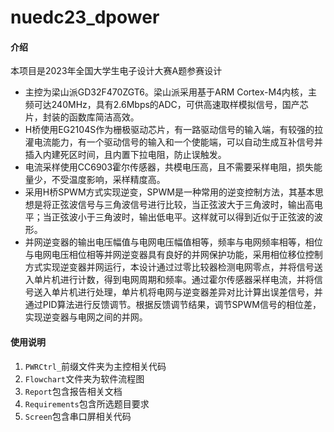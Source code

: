 # nuedc23_dpower

#### 介绍
本项目是2023年全国大学生电子设计大赛A题参赛设计
- 主控为梁山派GD32F470ZGT6。梁山派采用基于ARM Cortex-M4内核，主频可达240MHz，具有2.6Mbps的ADC，可供高速取样模拟信号，国产芯片，封装的函数库简洁高效。
- H桥使用EG2104S作为栅极驱动芯片，有一路驱动信号的输入端，有较强的拉灌电流能力，有一个驱动信号的输入和一个使能端，可以自动生成互补信号并插入内建死区时间，且内置下拉电阻，防止误触发。
- 电流采样使用CC6903霍尔传感器，共模电压高，且不需要采样电阻，损失能量少，不受温度影响，采样精度高。
- 采用H桥SPWM方式实现逆变，SPWM是一种常用的逆变控制方法，其基本思想是将正弦波信号与三角波信号进行比较，当正弦波大于三角波时，输出高电平；当正弦波小于三角波时，输出低电平。这样就可以得到近似于正弦波的波形。
- 并网逆变器的输出电压幅值与电网电压幅值相等，频率与电网频率相等，相位与电网电压相位相等并网逆变器具有良好的并网保护功能，采用相位移位控制方式实现逆变器并网运行，本设计通过过零比较器检测电网零点，并将信号送入单片机进行计数，得到电网周期和频率。通过霍尔传感器采样电流，并将信号送入单片机进行处理，单片机将电网与逆变器差异对比计算出误差信号，并通过PID算法进行反馈调节。根据反馈调节结果，调节SPWM信号的相位差，实现逆变器与电网之间的并网。

#### 使用说明

1.  `PWRCtrl_`前缀文件夹为主控相关代码
2.  `Flowchart`文件夹为软件流程图
3.  `Report`包含报告相关文档
4.  `Requirements`包含所选题目要求
5.  `Screen`包含串口屏相关代码



